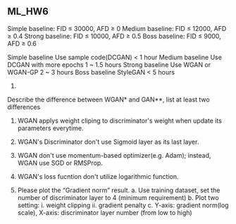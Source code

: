 ## ML_HW6

Simple baseline: FID ≤ 30000, AFD ≥ 0
Medium baseline: FID ≤ 12000, AFD ≥ 0.4
Strong baseline: FID ≤ 10000, AFD ≥ 0.5
Boss baseline: FID ≤ 9000, AFD ≥ 0.6

Simple baseline Use sample code(DCGAN) < 1 hour
Medium baseline Use DCGAN with more epochs 1 ~ 1.5 hours
Strong baseline Use WGAN or WGAN-GP 2 ~ 3 hours
Boss baseline StyleGAN < 5 hours



1. 
Describe the difference between WGAN* and GAN**, list at least two 
differences
1. WGAN applys weight cliping to discriminator's weight when update its parameters everytime. 
2. WGAN's Discriminator don't use Sigmoid layer as its last layer.
3. WGAN don't use momentum-based optimizer(e.g. Adam); instead, WGAN use SGD or RMSProp.
4. WGAN's loss fucntion don't utilize logarithmic function.


2. Please plot the “Gradient norm” result.
a. Use training dataset, set the number of discriminator 
layer to 4 (minimum requirement)
b. Plot two setting:
i. weight clipping
ii. gradient penalty
c. Y-axis: gradient norm(log scale), X-axis: discriminator layer number (from low to high)






